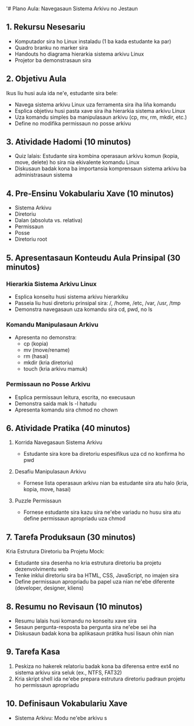 '# Plano Aula: Navegasaun Sistema Arkivu no Jestaun

## 1. Rekursu Nesesariu

- Komputador sira ho Linux instaladu (1 ba kada estudante ka par)
- Quadro branku no marker sira
- Handouts ho diagrama hierarkia sistema arkivu Linux
- Projetor ba demonstrasaun sira

## 2. Objetivu Aula

Ikus liu husi aula ida ne'e, estudante sira bele:
- Navega sistema arkivu Linux uza ferramenta sira iha liña komandu
- Esplica objetivu husi pasta xave sira iha hierarkia sistema arkivu Linux
- Uza komandu simples ba manipulasaun arkivu (cp, mv, rm, mkdir, etc.)
- Define no modifika permissaun no posse arkivu

## 3. Atividade Hadomi (10 minutos)

- Quiz lalais: Estudante sira kombina operasaun arkivu komun (kopia, move, delete) ho sira nia ekivalente komandu Linux
- Diskusaun badak kona ba importansia komprensaun sistema arkivu ba administrasaun sistema

## 4. Pre-Ensinu Vokabulariu Xave (10 minutos)

- Sistema Arkivu
- Diretoriu
- Dalan (absoluta vs. relativa)
- Permissaun
- Posse
- Diretoriu root

## 5. Apresentasaun Konteudu Aula Prinsipal (30 minutos)

### Hierarkia Sistema Arkivu Linux
- Esplica konseitu husi sistema arkivu hierarkiku
- Passeia liu husi diretoriu prinsipal sira: /, /home, /etc, /var, /usr, /tmp
- Demonstra navegasaun uza komandu sira cd, pwd, no ls

### Komandu Manipulasaun Arkivu
- Apresenta no demonstra:
  - cp (kopia)
  - mv (move/rename)
  - rm (hasai)
  - mkdir (kria diretoriu)
  - touch (kria arkivu mamuk)

### Permissaun no Posse Arkivu
- Esplica permissaun leitura, escrita, no execusaun
- Demonstra saida mak ls -l hatudu
- Apresenta komandu sira chmod no chown

## 6. Atividade Pratika (40 minutos)

1. Korrida Navegasaun Sistema Arkivu
   - Estudante sira kore ba diretoriu espesifikus uza cd no konfirma ho pwd

2. Desafiu Manipulasaun Arkivu
   - Fornese lista operasaun arkivu nian ba estudante sira atu halo (kria, kopia, move, hasai)

3. Puzzle Permissaun
   - Fornese estudante sira kazu sira ne'ebe variadu no husu sira atu define permissaun apropriadu uza chmod

## 7. Tarefa Produksaun (30 minutos)

Kria Estrutura Diretoriu ba Projetu Mock:
- Estudante sira desenha no kria estrutura diretoriu ba projetu dezenvolvimentu web
- Tenke inklui diretoriu sira ba HTML, CSS, JavaScript, no imajen sira
- Define permissaun apropriadu ba papel uza nian ne'ebe diferente (developer, designer, kliens)

## 8. Resumu no Revisaun (10 minutos)

- Resumu lalais husi komandu no konseitu xave sira
- Sesaun pergunta-resposta ba pergunta sira ne'ebe sei iha
- Diskusaun badak kona ba aplikasaun prátika husi lisaun ohin nian

## 9. Tarefa Kasa

1. Peskiza no hakerek relatoriu badak kona ba diferensa entre ext4 no sistema arkivu sira seluk (ex., NTFS, FAT32)
2. Kria skript shell ida ne'ebe prepara estrutura diretoriu padraun projetu ho permissaun apropriadu

## 10. Definisaun Vokabulariu Xave

- Sistema Arkivu: Modu ne'ebe arkivu s